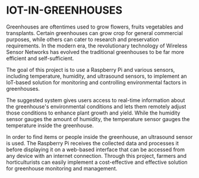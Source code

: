 # IOT-IN-GREENHOUSES

Greenhouses are oftentimes used to grow flowers, fruits vegetables and transplants. Certain greenhouses can grow crop for general commercial purposes, while others can cater to research and preservation requirements. In the modern era, the revolutionary technology of Wireless Sensor Networks has evolved the traditional greenhouses to be far more efficient and self-sufficient.

The goal of this project is to use a Raspberry Pi and various sensors, including temperature, humidity, and ultrasound sensors, to implement an IoT-based solution for monitoring and controlling environmental factors in greenhouses. 

The suggested system gives users access to real-time information about the greenhouse's environmental conditions and lets them remotely adjust those conditions to enhance plant growth and yield. While the humidity sensor gauges the amount of humidity, the temperature sensor gauges the temperature inside the greenhouse.

In order to find items or people inside the greenhouse, an ultrasound sensor is used. The Raspberry Pi receives the collected data and processes it before displaying it on a web-based interface that can be accessed from any device with an internet connection. Through this project, farmers and horticulturists can easily implement a cost-effective and effective solution for greenhouse monitoring and management.
